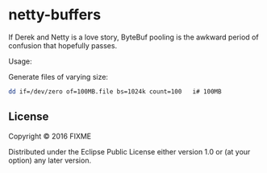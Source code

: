 # netty-buffers

If Derek and Netty is a love story, ByteBuf pooling is the awkward period of confusion that hopefully passes.

Usage:

Generate files of varying size:

```bash
dd if=/dev/zero of=100MB.file bs=1024k count=100   i# 100MB
```

## License

Copyright © 2016 FIXME

Distributed under the Eclipse Public License either version 1.0 or (at
your option) any later version.
